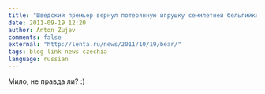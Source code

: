 ```yaml
---
title: "Шведский премьер вернул потерянную игрушку семилетней бельгийке"
date: 2011-09-19 12:20
author: Anton Zujev
comments: false
external: "http://lenta.ru/news/2011/10/19/bear/"
tags: blog link news czechia
language: russian
---
```


Мило, не правда ли? :)